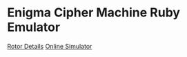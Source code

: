# Enigma Cipher Machine Ruby Emulator

[Rotor Details](https://en.wikipedia.org/wiki/Enigma_rotor_details)
[Online Simulator](https://cryptii.com/pipes/enigma-machine)
